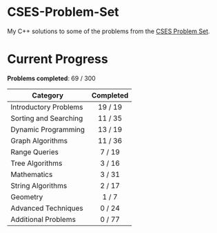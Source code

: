 # CSES-Problem-Set
My C++ solutions to some of the problems from the [CSES Problem Set](https://cses.fi/problemset/).

# Current Progress
**Problems completed**: 69 / 300

| Category | Completed |
| -------- | :-------: |
| Introductory Problems | 19 / 19 |
| Sorting and Searching | 11 / 35 |
| Dynamic Programming   | 13 / 19 |
| Graph Algorithms      | 11 / 36 |
| Range Queries         | 7 / 19  |
| Tree Algorithms       | 3 / 16  |
| Mathematics           | 3 / 31  |
| String Algorithms     | 2 / 17  |
| Geometry              | 1 / 7   |
| Advanced Techniques   | 0 / 24  |
| Additional Problems   | 0 / 77  |